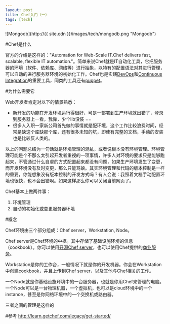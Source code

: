 ```yaml
---
layout: post
title: Chef入门（一）
tags: [tech]
---
```


![Mongodb](http://{{ site.cdn }}/images/tech/mongodb.png "Mongodb")

#Chef是什么

官方的介绍是这样的："Automation for Web-Scale IT.Chef delivers fast, scalable, flexible IT automation."。简单来说Chef就是IT自动化工具，它把服务器的环境（软件、依赖库、网络等）进行抽象，以特有的配置语法对其进行管理，可以自动的进行服务器环境的初始化工作。Chef也是实践[DevOps](http://www.infoq.com/cn/articles/devops-not-legend/)和[Continuous Integration](http://martinfowler.com/articles/continuousIntegration.html)的重要工具，同类的工具还有[puppet](http://puppetlabs.com/)。

#为什么需要它

Web开发者肯定对以下的情景熟悉：

* 新开发的功能在开发环境运行得很好，可是一部署到生产环境就出错了，登录到服务器上一看，我靠，少个lib没装 ==
* 很多人入职一家新公司首先做的事情就是配环境，这个工作比较浪费时间，经常是缺这个库缺那个库，还有很多未知的坑，即使有完整的文档，手动的安装也是比较反人类的。

以上的问题总结为一句话就是环境管理的混乱，或者说根本没有环境管理。环境管理可能是个不那么太引起开发者重视的一项事情，许多人对环境的要求只是能够跑起来，不管通过什么自虐的方式配置起来都没有问题，如果生产环境发生了变更，而开发环境没有及时变更，那么只能骂娘。其实环境管理和代码的版本控制是一样的重要，你能想象没有版本控制的开发方式吗？有人会说：我照着文档手动配置环境也很快，也不会出错啊。如果这样那么你可以关闭当前网页了。

Chef基本上做两件事：
1. 环境管理
2. 自动的初始化或变更服务器环境

#概念

Chef环境由三个部分组成：Chef server，Workstation, Node。

Chef server是Chef环境的中枢。其中存储了基础设施环境的信息（cookbook）。你可以使用[开源Chef server](http://www.getchef.com/chef/install/)，也可以使用Chef提供的[商业服务](http://www.getchef.com/contact/on-premises/)。

Workstation是你的工作台，一般情况下就是你的开发机器。你会在Workstation中创建cookbook，并且上传到Chef server，以及其他与Chef相关的工作。

一个Node就是你基础设施环境中的一台服务器，也就是你用Chef来管理的电脑。一个Node可以是一台物理机器，一个虚拟机，也可以是cloud环境中的一个instance，甚至是你网络环境中的一个交换机或路由器。

三者之间的管理是这样的

#参考
http://learn.getchef.com/legacy/get-started/
